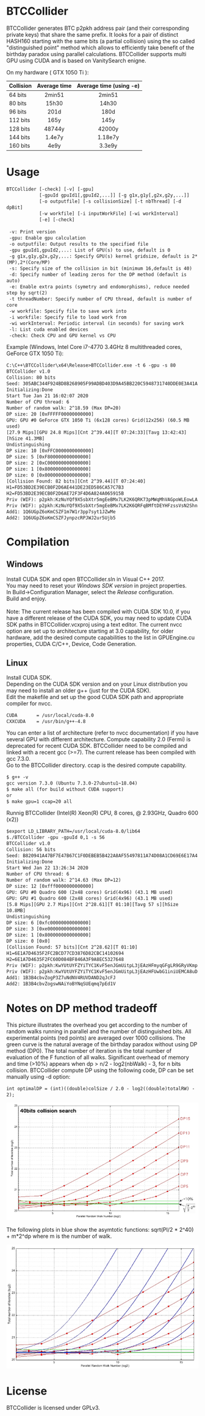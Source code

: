 # BTCCollider

BTCCollider generates BTC p2pkh address pair (and their corresponding private keys) that 
share the same prefix. It looks for a pair of distinct HASH160 starting with the same bits 
(a partial collision) using the so called "distinguished point" method which allows 
to efficiently take benefit of the birthday paradox using parallel calculations.
BTCCollider supports multi GPU using CUDA and is based on VanitySearch enigne.

On my hardware ( GTX 1050 Ti ):

| Collision     |  Average time  | Average time (using -e) |
|----------|:-------------:|:-------------:|
| 64 bits | 2min51 | 2min51 |
| 80 bits | 15h30 | 14h30 |
| 96 bits | 201d | 180d |
| 112 bits | 165y | 145y |
| 128 bits | 48744y | 42000y |
| 144 bits | 1.4e7y | 1.18e7y |
| 160 bits | 4e9y | 3.3e9y |

# Usage

```
BTCCollider [-check] [-v] [-gpu]
            [-gpuId gpuId1[,gpuId2,...]] [-g g1x,g1y[,g2x,g2y,...]]
            [-o outputfile] [-s collisionSize] [-t nbThread] [-d dpBit]
            [-w workfile] [-i inputWorkFile] [-wi workInterval]
            [-e] [-check]

 -v: Print version
 -gpu: Enable gpu calculation
 -o outputfile: Output results to the specified file
 -gpu gpuId1,gpuId2,...: List of GPU(s) to use, default is 0
 -g g1x,g1y,g2x,g2y,...: Specify GPU(s) kernel gridsize, default is 2*(MP),2*(Core/MP)
 -s: Specify size of the collision in bit (minimum 16,default is 40)
 -d: Specify number of leading zeros for the DP method (default is auto)
 -e: Enable extra points (symetry and endomorphisms), reduce needed step by sqrt(2)
 -t threadNumber: Specify number of CPU thread, default is number of core
 -w workfile: Specify file to save work into
 -i workfile: Specify file to load work from
 -wi workInterval: Periodic interval (in seconds) for saving work
 -l: List cuda enabled devices
 -check: Check CPU and GPU kernel vs CPU
```
 
Example (Windows, Intel Core i7-4770 3.4GHz 8 multithreaded cores, GeForce GTX 1050 Ti):
```
C:\C++\BTCCollider\x64\Release>BTCCollider.exe -t 6 -gpu -s 80
BTCCollider v1.0
Collision: 80 bits
Seed: 305ABC344F924BD8B268905F99ADBD403D9A45BB220C5948731740DDE0E3A41A
Initializing:Done
Start Tue Jan 21 16:02:07 2020
Number of CPU thread: 6
Number of random walk: 2^18.59 (Max DP=20)
DP size: 20 [0xFFFFF00000000000]
GPU: GPU #0 GeForce GTX 1050 Ti (6x128 cores) Grid(12x256) (60.5 MB used)
[27.9 Mips][GPU 24.8 Mips][Cnt 2^39.44][T 07:24:33][Tavg 13:42:43][hSize 41.3MB]
Undistinguishing
DP size: 10 [0xFFC0000000000000]
DP size: 5 [0xF800000000000000]
DP size: 2 [0xC000000000000000]
DP size: 1 [0x8000000000000000]
DP size: 0 [0x0000000000000000]
[Collision Found: 82 bits][Cnt 2^39.44][T 07:24:40]
H1=FD53BD2E39ECB0F2D6AE441DE23ED586CA57C7B3
H2=FD53BD2E39ECB0F2D6AE72F3F4D6A824A065915B
Priv (WIF): p2pkh:KzNuYQf9X5sbXtr5mgEeBMx7LK2K6QRK73pMWqMhVAGpoWLEowLA
Priv (WIF): p2pkh:KzNuYQf9X5sbXtr5mgEeBMx7LK2K6QRFqBMftDEYHFzssVsN2Shn
Add1: 1Q6UGpZ6oKmCSZF1m7W1r3pp7syt1JZwMe
Add2: 1Q6UGpZ6oKmCSZFJynpzcRPJWJ2ur5Ujb5
```

# Compilation

## Windows

Install CUDA SDK and open BTCCollider.sln in Visual C++ 2017.\
You may need to reset your *Windows SDK version* in project properties.\
In Build->Configuration Manager, select the *Release* configuration.\
Build and enjoy.\
\
Note: The current release has been compiled with CUDA SDK 10.0, if you have a different release of the CUDA SDK, you may need to update CUDA SDK paths in BTCCollider.vcxproj using a text editor. The current nvcc option are set up to architecture starting at 3.0 capability, for older hardware, add the desired compute capabilities to the list in GPUEngine.cu properties, CUDA C/C++, Device, Code Generation.

## Linux

Install CUDA SDK.\
Depending on the CUDA SDK version and on your Linux distribution you may need to install an older g++ (just for the CUDA SDK).\
Edit the makefile and set up the good CUDA SDK path and appropriate compiler for nvcc. 

```
CUDA       = /usr/local/cuda-8.0
CXXCUDA    = /usr/bin/g++-4.8
```

You can enter a list of architecture (refer to nvcc documentation) if you have several GPU with different architecture. Compute capability 2.0 (Fermi) is deprecated for recent CUDA SDK.
BTCCollider need to be compiled and linked with a recent gcc (>=7). The current release has been compiled with gcc 7.3.0.\
Go to the BTCCollider directory. ccap is the desired compute capability.

```
$ g++ -v
gcc version 7.3.0 (Ubuntu 7.3.0-27ubuntu1~18.04)
$ make all (for build without CUDA support)
or
$ make gpu=1 ccap=20 all
```
Runnig BTCCollider (Intel(R) Xeon(R) CPU, 8 cores,  @ 2.93GHz, Quadro 600 (x2))
```
$export LD_LIBRARY_PATH=/usr/local/cuda-8.0/lib64
$./BTCCollider -gpu -gpuId 0,1 -s 56
BTCCollider v1.0
Collision: 56 bits
Seed: B820941A47BF7E47B67C1F0DEBEB5B422A8AF55497811A74D08A1CD69E6E17A4
Initializing:Done
Start Wed Jan 22 13:26:34 2020
Number of CPU thread: 6
Number of random walk: 2^14.63 (Max DP=12)
DP size: 12 [0xfff0000000000000]
GPU: GPU #0 Quadro 600 (2x48 cores) Grid(4x96) (43.1 MB used)
GPU: GPU #1 Quadro 600 (2x48 cores) Grid(4x96) (43.1 MB used)
[5.8 Mips][GPU 2.7 Mips][Cnt 2^28.61][T 01:10][Tavg 57 s][hSize 10.8MB]  
Undistinguishing
DP size: 6 [0xfc00000000000000]
DP size: 3 [0xe000000000000000]
DP size: 1 [0x8000000000000000]
DP size: 0 [0x0]
[Collision Found: 57 bits][Cnt 2^28.62][T 01:10]
H1=6E1A7D4635F2FC2BCD77CD3876D82CBC14102694
H2=6E1A7D4635F2FC60D084BF846A3F9A8EC5327648
Priv (WIF): p2pkh:KwYUtUYFZYiTYC1KvF5enJGmUitpL3jEAzHFmyqGFgLR9GRyVKmp
Priv (WIF): p2pkh:KwYUtUYFZYiTYC1KvF5enJGmUitpL3jEAzHFUwbG1iniUEMCA8uD
Add1: 1B3B4cbvZogP3Z7uNdNV4RUVDAND2qJcFJ
Add2: 1B3B4cbvZogswNAiYoBYNqSUEqmq7pEd1V
```

# Notes on DP method tradeoff

This picture illustrates the overhead you get according to the number of random walks running in parallel and the number of distinguished bits. All experimental points (red points) are averaged over 1000 collisions.
The green curve is the natural average of the birthday paradox without using DP method (DP0).
The total number of iteration is the total number of evaluation of the F function of all walks.
Significant overhead of memory and time (>10%) appears  when dp > n/2 - log2(nbWalk) - 3, for n bits collision.
BTCCollider compute DP using the following code, DP can be set manually using -d option:
```
int optimalDP = (int)((double)colSize / 2.0 - log2((double)totalRW) - 2);
```

![40BITS dp curves](img/hash160_col40.jpg)

The following plots in blue show the asymtotic functions: sqrt(PI/2 * 2^40) + m*2^dp where m is the number of walk.

![40BITS dp curves](img/hash160_col40_asymptote.jpg)

# License

BTCCollider is licensed under GPLv3.

